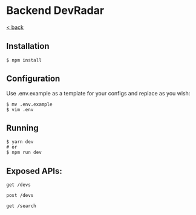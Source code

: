 Backend DevRadar
===

[< back](../)

## Installation
```
$ npm install
```

## Configuration
Use .env.example as a template for your configs and replace as you wish:
```
$ mv .env.example
$ vim .env
```

## Running
```
$ yarn dev
# or
$ npm run dev
```


## Exposed APIs:
``` 
get /devs
```
```
post /devs
```
```
get /search
```
